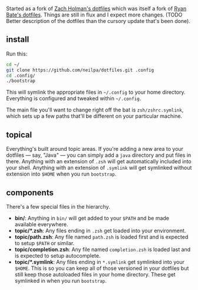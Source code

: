 Started as a fork of [Zach Holman's dotfiles](https://github.com/holman/dotfiles) which was itself a fork of [Ryan Bate's dotfiles](http://github.com/ryanb/dotfiles). Things are still in flux and I expect more changes. (TODO Better description of the dotfiles than the cursory update that's been done).

## install

Run this:

```sh
cd ~/
git clone https://github.com/neilpa/dotfiles.git .config
cd .config/
./bootstrap
```

This will symlink the appropriate files in `~/.config` to your home directory.
Everything is configured and tweaked within `~/.config`.

The main file you'll want to change right off the bat is `zsh/zshrc.symlink`,
which sets up a few paths that'll be different on your particular machine.

## topical

Everything's built around topic areas. If you're adding a new area to your
dotfiles — say, "Java" — you can simply add a `java` directory and put files
in there. Anything with an extension of `.zsh` will get automatically
included into your shell. Anything with an extension of `.symlink` will get
symlinked without extension into `$HOME` when you run `bootstrap`.

## components

There's a few special files in the hierarchy.

- **bin/**: Anything in `bin/` will get added to your `$PATH` and be made
  available everywhere.
- **topic/\*.zsh**: Any files ending in `.zsh` get loaded into your
  environment.
- **topic/path.zsh**: Any file named `path.zsh` is loaded first and is
  expected to setup `$PATH` or similar.
- **topic/completion.zsh**: Any file named `completion.zsh` is loaded
  last and is expected to setup autocomplete.
- **topic/\*.symlink**: Any files ending in `*.symlink` get symlinked into
  your `$HOME`. This is so you can keep all of those versioned in your dotfiles
  but still keep those autoloaded files in your home directory. These get
  symlinked in when you run `bootstrap`.
